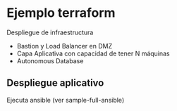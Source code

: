 # Ejemplo terraform

Despliegue de infraestructura

- Bastion y Load Balancer en DMZ
- Capa Aplicativa con capacidad de tener N máquinas
- Autonomous Database

## Despliegue aplicativo
Ejecuta ansible (ver sample-full-ansible)

